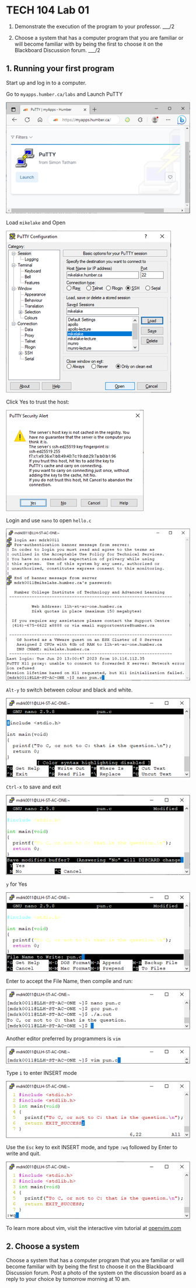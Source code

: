 # TECH 104 Lab 01

1.  Demonstrate the execution of the program to your professor. ___/2

2.  Choose a system that has a computer program that you are familiar or will
    become familiar with by being the first to choose it on the Blackboard
    Discussion forum. ___/2

## 1. Running your first program

Start up and log in to a computer.

Go to `myapps.humber.ca/labs` and Launch PuTTY

![](media/6.png)

Load `mikelake` and Open

![](media/7.png)

Click Yes to trust the host:

![](media/8.png)

Login and use `nano` to open `hello.c`

![](media/9.png)

`Alt-y` to switch between colour and black and white.

![](media/10.png)

`Ctrl-x` to save and exit

![](media/11.png)

`y` for Yes

![](media/12.png)

Enter to accept the File Name, then compile and run:

![](media/13.png)

Another editor preferred by programmers is `vim`

![](media/14.png)

Type `i` to enter INSERT mode

![](media/15.png)

Use the `Esc` key to exit INSERT mode, and type `:wq` followed by Enter to write and
quit.

![](media/16.png)

To learn more about vim, visit the interactive vim tutorial at [openvim.com](https://openvim.com/)

## 2. Choose a system

Choose a system that has a computer program that you are familiar or will become
familiar with by being the first to choose it on the Blackboard Discussion
forum. Post a photo of the system on the discussion board as a reply to your choice by tomorrow morning at 10 am.

